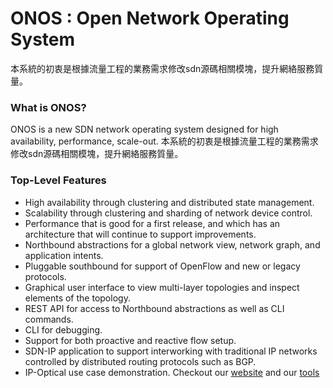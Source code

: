 ONOS : Open Network Operating System
====================================

本系統的初衷是根據流量工程的業務需求修改sdn源碼相關模塊，提升網絡服務質量。
### What is ONOS?
ONOS is a new SDN network operating system designed for high availability,
performance, scale-out.
本系統的初衷是根據流量工程的業務需求修改sdn源碼相關模塊，提升網絡服務質量。
### Top-Level Features

* High availability through clustering and distributed state management.
* Scalability through clustering and sharding of network device control.
* Performance that is good for a first release, and which has an architecture
  that will continue to support improvements.
* Northbound abstractions for a global network view, network graph, and
  application intents.
* Pluggable southbound for support of OpenFlow and new or legacy protocols.
* Graphical user interface to view multi-layer topologies and inspect elements
  of the topology.
* REST API for access to Northbound abstractions as well as CLI commands.
* CLI for debugging.
* Support for both proactive and reactive flow setup.
* SDN-IP application to support interworking with traditional IP networks
  controlled by distributed routing protocols such as BGP.
* IP-Optical use case demonstration.
Checkout our [website](http://www.onosproject.org) and our
[tools](http://www.onosproject.org/software/#tools)
